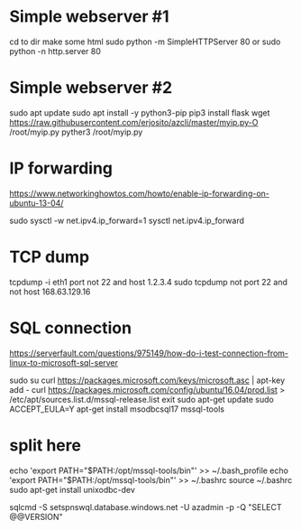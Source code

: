 # Simple webserver #1

cd to dir
make some html
sudo python -m SimpleHTTPServer 80
or
sudo python -n http.server 80

# Simple webserver #2
sudo apt update
sudo apt install -y python3-pip
pip3 install flask
wget https://raw.githubusercontent.com/erjosito/azcli/master/myip.py-O /root/myip.py
pyther3 /root/myip.py

# IP forwarding
https://www.networkinghowtos.com/howto/enable-ip-forwarding-on-ubuntu-13-04/

sudo sysctl -w net.ipv4.ip_forward=1
sysctl net.ipv4.ip_forward

# TCP dump

tcpdump -i eth1 port not 22 and host 1.2.3.4
sudo tcpdump not port 22 and not host 168.63.129.16

# SQL connection
https://serverfault.com/questions/975149/how-do-i-test-connection-from-linux-to-microsoft-sql-server

sudo su
curl https://packages.microsoft.com/keys/microsoft.asc | apt-key add -
curl https://packages.microsoft.com/config/ubuntu/16.04/prod.list > /etc/apt/sources.list.d/mssql-release.list
exit
sudo apt-get update
sudo ACCEPT_EULA=Y apt-get install msodbcsql17 mssql-tools
# split here
echo 'export PATH="$PATH:/opt/mssql-tools/bin"' >> ~/.bash_profile
echo 'export PATH="$PATH:/opt/mssql-tools/bin"' >> ~/.bashrc
source ~/.bashrc
sudo apt-get install unixodbc-dev

sqlcmd -S setspnswql.database.windows.net -U azadmin -p -Q "SELECT @@VERSION"



